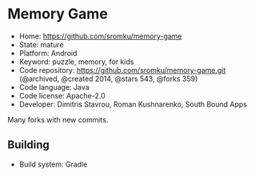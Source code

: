 # Memory Game

- Home: https://github.com/sromku/memory-game
- State: mature
- Platform: Android
- Keyword: puzzle, memory, for kids
- Code repository: https://github.com/sromku/memory-game.git (@archived, @created 2014, @stars 543, @forks 359)
- Code language: Java
- Code license: Apache-2.0
- Developer: Dimitris Stavrou, Roman Kushnarenko, South Bound Apps

Many forks with new commits.

## Building

- Build system: Gradle
